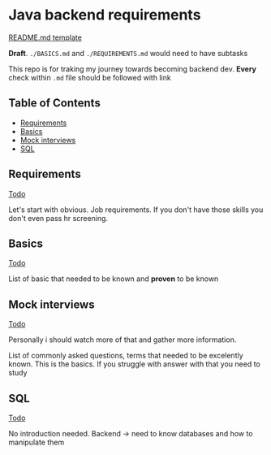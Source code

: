 # Java backend requirements

[README.md template](https://github.com/ArickCodeGuy/readme-template)

**Draft**. `./BASICS.md` and `./REQUIREMENTS.md` would need to have subtasks

This repo is for traking my journey towards becoming backend dev.
**Every** check within `.md` file should be followed with link

## Table of Contents

- [Requirements](#requirements)
- [Basics](#basics)
- [Mock interviews](#mock-interviews)
- [SQL](#sql)

## Requirements

[Todo](./REQUIREMENTS.md)

Let's start with obvious. Job requirements. If you don't have those skills you don't even pass hr screening.

## Basics

[Todo](./BASICS.md)

List of basic that needed to be known and **proven** to be known

## Mock interviews

[Todo](./INTERVIEW.md)

Personally i should watch more of that and gather more information.

List of commonly asked questions, terms that needed to be excelently known. This is the basics. If you struggle with answer with that you need to study

## SQL

[Todo](./SQL.md)

No introduction needed. Backend -> need to know databases and how to manipulate them
